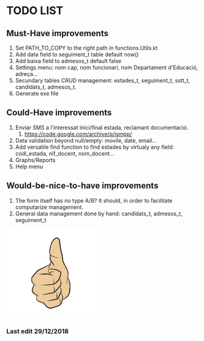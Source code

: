 # TODO LIST

## Must-Have improvements

1. Set PATH_TO_COPY to the right path in functions.Utils.kt
1. Add data field to seguiment_t table default now()
1. Add baixa field to admesos_t default false
1. Settings menu: nom cap, nom funcionari, nom Departament d'Educació, adreça...
1. Secundary tables CRUD management: estades_t, seguiment_t, sstt_t, candidats_t, admesos_t. 
1. Generate exe file

## Could-Have improvements

1. Enviar SMS a l'interessat inici/final estada, reclamant documentació.
    1. https://code.google.com/archive/p/jsmpp/
1. Data validation beyond null/empty: movile, date, email...
1. Add versatile find function to find estades by virtualy any field: codi_estada, nif_docent, nom_docent...
1. Graphs/Reports
1. Help menu

## Would-be-nice-to-have improvements

1. The form itself has no type A/B? It should, in order to facilitate computarize management.
1. General data management done by hand: candidats_t, admesos_t, seguiment_t

![Thumb Up](./thumb_up.jpg)

### Last edit 29/12/2018